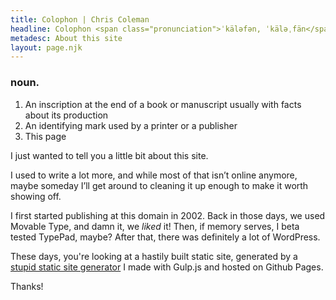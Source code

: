```yaml
---
title: Colophon | Chris Coleman
headline: Colophon <span class="pronunciation">ˈkäləfən, ˈkäləˌfän</span>
metadesc: About this site
layout: page.njk
---
```


### noun.

1. An inscription at the end of a book or manuscript usually with facts about its production
2. An identifying mark used by a printer or a publisher
3. This page

I just wanted to tell you a little bit about this site.

I used to write a lot more, and while most of that isn’t online anymore, maybe someday I’ll get around to cleaning it up enough to make it worth showing off.

I first started publishing at this domain in 2002. Back in those days, we used Movable Type, and damn it, we *liked* it! Then, if memory serves, I beta tested TypePad, maybe? After that, there was definitely a lot of WordPress.

These days, you're looking at a hastily built static site, generated by a [stupid static site generator](//github.com/freshyill/sssg) I made with Gulp.js and hosted on Github Pages.

Thanks!
